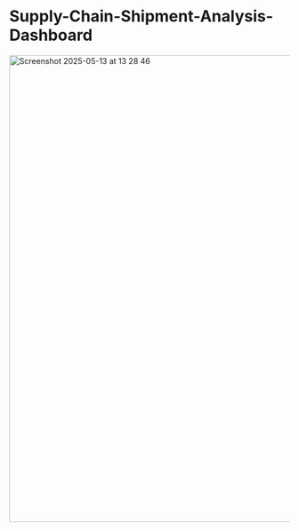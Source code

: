 # Supply-Chain-Shipment-Analysis-Dashboard

<img width="840" alt="Screenshot 2025-05-13 at 13 28 46" src="https://github.com/user-attachments/assets/8b37c26d-372b-4d95-8f80-ce68d8f952d8" />
